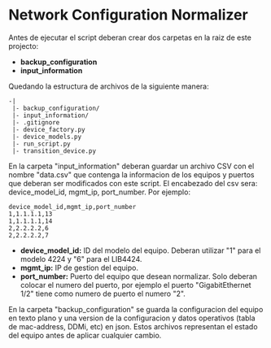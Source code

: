 # Network Configuration Normalizer

Antes de ejecutar el script deberan crear dos carpetas en la raiz de este projecto:

- **backup_configuration**
- **input_information**

Quedando la estructura de archivos de la siguiente manera:

```
-|
 |- backup_configuration/
 |- input_information/
 |- .gitignore
 |- device_factory.py
 |- device_models.py
 |- run_script.py
 |- transition_device.py
```

En la carpeta "input_information" deberan guardar un archivo CSV con el nombre "data.csv" que contenga la informacion de los equipos y puertos que deberan ser modificados con este script. El encabezado del csv sera: device_model_id, mgmt_ip, port_number. Por ejemplo:

```
device_model_id,mgmt_ip,port_number
1,1.1.1.1,13
1,1.1.1.1,14
2,2.2.2.2,6
2,2.2.2.2,7
```

- **device_model_id:** ID del modelo del equipo. Deberan utilizar "1" para el modelo 4224 y "6" para el LIB4424.
- **mgmt_ip:** IP de gestion del equipo.
- **port_number:** Puerto del equipo que desean normalizar. Solo deberan colocar el numero del puerto, por ejemplo el puerto "GigabitEthernet 1/2" tiene como numero de puerto el numero "2".

En la carpeta "backup_configuration" se guarda la configuracion del equipo en texto plano y una version de la configuracion y datos operativos (tabla de mac-address, DDMi, etc) en json. Estos archivos representan el estado del equipo antes de aplicar cualquier cambio.